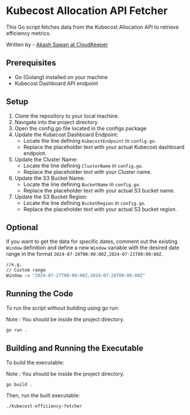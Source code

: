 # Kubecost Allocation API Fetcher

This Go script fetches data from the Kubecost Allocation API to retrieve efficiency metrics.

Written by -
[Akash Sawan at CloudKeeper](https://github.com/akashsawan1)

## Prerequisites

- Go (Golang) installed on your machine
- Kubecost Dashboard API endpoint

## Setup

1. Clone the repository to your local machine.
2. Navigate into the project directory.
3. Open the config.go file located in the configs package
4. Update the Kubecost Dashboard Endpoint:
    - Locate the line defining `KubecostEndpoint` in `config.go`.
    - Replace the placeholder text with your actual Kubecost dashboard endpoint.
5. Update the Cluster Name:
    - Locate the line defining `ClusterName` in `config.go`.
    - Replace the placeholder text with your Cluster name.
6. Update the S3 Bucket Name:
    - Locate the line defining `BucketName` in `config.go`.
    - Replace the placeholder text with your actual S3 bucket name.
7. Update the S3 Bucket Region:
    - Locate the line defining `BucketRegion` in `config.go`.
    - Replace the placeholder text with your actual S3 bucket region.

## Optional

If you want to get the data for specific dates, comment out the existing `Window` definition and define a new `Window` variable with the desired date range in the format `2024-07-20T00:00:00Z,2024-07-21T00:00:00Z`.

```sh
//e.g.
// Custom range
Window := "2024-07-27T00:00:00Z,2024-07-28T00:00:00Z"
```



## Running the Code


To run the script without building using go run:

Note : You should be inside the project directory.

```sh
go run .
```


## Building and Running the Executable

To build the executable:

Note : You should be inside the project directory.

```sh
go build .
```

Then, run the built executable:
```sh
./kubecost-efficiency-fetcher
```
